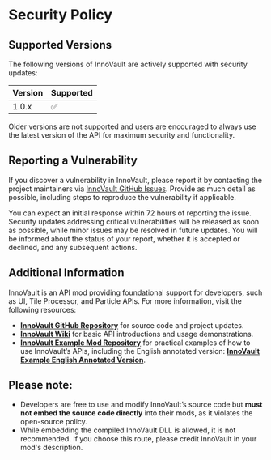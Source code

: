 # Security Policy

## Supported Versions

The following versions of InnoVault are actively supported with security updates:

| Version | Supported          |
| ------- | ------------------ |
| 1.0.x   | :white_check_mark: |

Older versions are not supported and users are encouraged to always use the latest version of the API for maximum security and functionality.

## Reporting a Vulnerability

If you discover a vulnerability in InnoVault, please report it by contacting the project maintainers via [InnoVault GitHub Issues](https://github.com/hocha113/InnoVault/issues). Provide as much detail as possible, including steps to reproduce the vulnerability if applicable.

You can expect an initial response within 72 hours of reporting the issue. Security updates addressing critical vulnerabilities will be released as soon as possible, while minor issues may be resolved in future updates. You will be informed about the status of your report, whether it is accepted or declined, and any subsequent actions.

## Additional Information

InnoVault is an API mod providing foundational support for developers, such as UI, Tile Processor, and Particle APIs. For more information, visit the following resources:

- **[InnoVault GitHub Repository](https://github.com/hocha113/InnoVault)** for source code and project updates.
- **[InnoVault Wiki](https://github.com/hocha113/InnoVault/wiki)** for basic API introductions and usage demonstrations.
- **[InnoVault Example Mod Repository](https://github.com/hocha113/InnoVaultExample)** for practical examples of how to use InnoVault’s APIs, including the English annotated version: **[InnoVault Example English Annotated Version](https://github.com/hocha113/InnoVaultExample/tree/en_annotation)**.

## Please note:
- Developers are free to use and modify InnoVault’s source code but **must not embed the source code directly** into their mods, as it violates the open-source policy.
- While embedding the compiled InnoVault DLL is allowed, it is not recommended. If you choose this route, please credit InnoVault in your mod's description.
